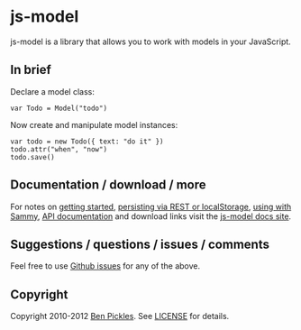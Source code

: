 # js-model

js-model is a library that allows you to work with models in your JavaScript.

## In brief

Declare a model class:

    var Todo = Model("todo")

Now create and manipulate model instances:

    var todo = new Todo({ text: "do it" })
    todo.attr("when", "now")
    todo.save()

## Documentation / download / more

For notes on [getting started](http://benpickles.github.com/js-model/#getting-started), [persisting via REST or localStorage](http://benpickles.github.com/js-model/#persistence), [using with Sammy](http://benpickles.github.com/js-model/#js-model-hearts-sammy), [API documentation](http://benpickles.github.com/js-model/#api) and download links visit the [js-model docs site](http://benpickles.github.com/js-model/).

## Suggestions / questions / issues / comments

Feel free to use [Github issues](http://github.com/benpickles/js-model/issues) for any of the above.

## Copyright

Copyright 2010-2012 [Ben Pickles](http://benpickles.com/). See [LICENSE](http://github.com/benpickles/js-model/blob/master/LICENSE) for details.
